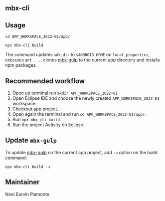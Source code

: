 ## mbx-cli

## Usage

```
cd APP_WORKSPACE_2022-01/app/
```

```
npx mbx-cli build
```

The command updates `sdk.dir` to `$ANDROID_HOME` on `local.properties`, executes `ant ...`, clones [mbx-gulp](https://github.com/earvinpiamonte/mbx-gulp) to the current app directory and installs npm packages.

## Recommended workflow

1. Open up terminal run `mkdir APP_WORKSPACE_2022-01`
1. Open Eclipse IDE and choose the newly created `APP_WORKSPACE_2022-01` workspace.
1. Checkout app project.
1. Open again the terminal and run `cd APP_WORKSPACE_2022-01/app/`.
1. Run `npx mbx-cli build`.
1. Run the project Activity on Eclipse.

## Update `mbx-gulp`

To update [mbx-gulp](https://github.com/earvinpiamonte/mbx-gulp) on the current app project, add `-u` option on the build command:

```
npx mbx-cli build -u
```

## Maintainer

Noel Earvin Piamonte
